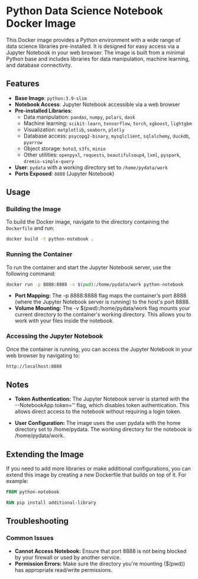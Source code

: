 # Python Data Science Notebook Docker Image

This Docker image provides a Python environment with a wide range of data science libraries pre-installed. It is designed for easy access via a Jupyter Notebook in your web browser. The image is built from a minimal Python base and includes libraries for data manipulation, machine learning, and database connectivity.

## Features

- **Base Image**: `python:3.9-slim`
- **Notebook Access**: Jupyter Notebook accessible via a web browser
- **Pre-installed Libraries**:
  - Data manipulation: `pandas`, `numpy`, `polars`, `dask`
  - Machine learning: `scikit-learn`, `tensorflow`, `torch`, `xgboost`, `lightgbm`
  - Visualization: `matplotlib`, `seaborn`, `plotly`
  - Database access: `psycopg2-binary`, `mysqlclient`, `sqlalchemy`, `duckdb`, `pyarrow`
  - Object storage: `boto3`, `s3fs`, `minio`
  - Other utilities: `openpyxl`, `requests`, `beautifulsoup4`, `lxml`, `pyspark`, `dremio-simple-query`
- **User**: `pydata` with a working directory set to `/home/pydata/work`
- **Ports Exposed**: `8888` (Jupyter Notebook)

## Usage

### Building the Image

To build the Docker image, navigate to the directory containing the `Dockerfile` and run:

```bash
docker build -t python-notebook .
```

### Running the Container
To run the container and start the Jupyter Notebook server, use the following command:

```bash
docker run -p 8888:8888 -v $(pwd):/home/pydata/work python-notebook
```

- **Port Mapping:** The -p 8888:8888 flag maps the container's port 8888 (where the Jupyter Notebook server is running) to the host's port 8888.
- **Volume Mounting:** The -v $(pwd):/home/pydata/work flag mounts your current directory to the container's working directory. This allows you to work with your files inside the notebook.

### Accessing the Jupyter Notebook
Once the container is running, you can access the Jupyter Notebook in your web browser by navigating to:

```bash
http://localhost:8888
```

## Notes

- **Token Authentication:** The Jupyter Notebook server is started with the --NotebookApp.token='' flag, which disables token authentication. This allows direct access to the notebook without requiring a login token.

- **User Configuration:** The image uses the user pydata with the home directory set to /home/pydata. The working directory for the notebook is /home/pydata/work.

## Extending the Image
If you need to add more libraries or make additional configurations, you can extend this image by creating a new Dockerfile that builds on top of it. For example:

```dockerfile
FROM python-notebook

RUN pip install additional-library
```

## Troubleshooting

### Common Issues

- **Cannot Access Notebook:** Ensure that port 8888 is not being blocked by your firewall or used by another service.
- **Permission Errors:** Make sure the directory you're mounting ($(pwd)) has appropriate read/write permissions.